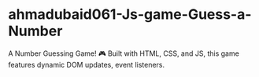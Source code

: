 # ahmadubaid061-Js-game-Guess-a-Number
A Number Guessing Game! 🎮 Built with HTML, CSS, and JS, this game features dynamic DOM updates, event listeners.
